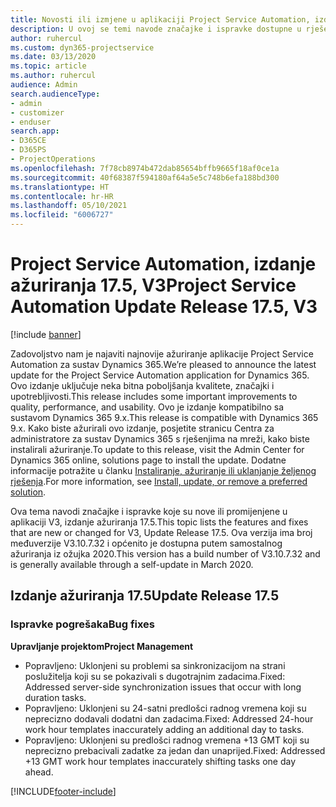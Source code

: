 ```yaml
---
title: Novosti ili izmjene u aplikaciji Project Service Automation, izdanje ažuriranja 17.5, hitni popravak, V3
description: U ovoj se temi navode značajke i ispravke dostupne u rješenju Project Service Automation, izdanje ažuriranja 17.5, V3.
author: ruhercul
ms.custom: dyn365-projectservice
ms.date: 03/13/2020
ms.topic: article
ms.author: ruhercul
audience: Admin
search.audienceType:
- admin
- customizer
- enduser
search.app:
- D365CE
- D365PS
- ProjectOperations
ms.openlocfilehash: 7f78cb8974b472dab85654bffb9665f18af0ce1a
ms.sourcegitcommit: 40f68387f594180af64a5e5c748b6efa188bd300
ms.translationtype: HT
ms.contentlocale: hr-HR
ms.lasthandoff: 05/10/2021
ms.locfileid: "6006727"
---
```

# <a name="project-service-automation-update-release-175-v3"></a><span data-ttu-id="f6ea8-103">Project Service Automation, izdanje ažuriranja 17.5, V3</span><span class="sxs-lookup"><span data-stu-id="f6ea8-103">Project Service Automation Update Release 17.5, V3</span></span>

[!include [banner](../includes/psa-now-project-operations.md)]

<span data-ttu-id="f6ea8-104">Zadovoljstvo nam je najaviti najnovije ažuriranje aplikacije Project Service Automation za sustav Dynamics 365.</span><span class="sxs-lookup"><span data-stu-id="f6ea8-104">We’re pleased to announce the latest update for the Project Service Automation application for Dynamics 365.</span></span> <span data-ttu-id="f6ea8-105">Ovo izdanje uključuje neka bitna poboljšanja kvalitete, značajki i upotrebljivosti.</span><span class="sxs-lookup"><span data-stu-id="f6ea8-105">This release includes some important improvements to quality, performance, and usability.</span></span>  <span data-ttu-id="f6ea8-106">Ovo je izdanje kompatibilno sa sustavom Dynamics 365 9.x.</span><span class="sxs-lookup"><span data-stu-id="f6ea8-106">This release is compatible with Dynamics 365 9.x.</span></span> <span data-ttu-id="f6ea8-107">Kako biste ažurirali ovo izdanje, posjetite stranicu Centra za administratore za sustav Dynamics 365 s rješenjima na mreži, kako biste instalirali ažuriranje.</span><span class="sxs-lookup"><span data-stu-id="f6ea8-107">To update to this release, visit the Admin Center for Dynamics 365 online, solutions page to install the update.</span></span> <span data-ttu-id="f6ea8-108">Dodatne informacije potražite u članku [Instaliranje, ažuriranje ili uklanjanje željenog rješenja](/power-platform/admin/install-remove-preferred-solution).</span><span class="sxs-lookup"><span data-stu-id="f6ea8-108">For more information, see [Install, update, or remove a preferred solution](/power-platform/admin/install-remove-preferred-solution).</span></span>

<span data-ttu-id="f6ea8-109">Ova tema navodi značajke i ispravke koje su nove ili promijenjene u aplikaciji V3, izdanje ažuriranja 17.5.</span><span class="sxs-lookup"><span data-stu-id="f6ea8-109">This topic lists the features and fixes that are new or changed for V3, Update Release 17.5.</span></span> <span data-ttu-id="f6ea8-110">Ova verzija ima broj međuverzije V3.10.7.32 i općenito je dostupna putem samostalnog ažuriranja iz ožujka 2020.</span><span class="sxs-lookup"><span data-stu-id="f6ea8-110">This version has a build number of V3.10.7.32 and is generally available through a self-update in March 2020.</span></span>


## <a name="update-release-175"></a><span data-ttu-id="f6ea8-111">Izdanje ažuriranja 17.5</span><span class="sxs-lookup"><span data-stu-id="f6ea8-111">Update Release 17.5</span></span>

### <a name="bug-fixes"></a><span data-ttu-id="f6ea8-112">Ispravke pogrešaka</span><span class="sxs-lookup"><span data-stu-id="f6ea8-112">Bug fixes</span></span>


<span data-ttu-id="f6ea8-113">**Upravljanje projektom**</span><span class="sxs-lookup"><span data-stu-id="f6ea8-113">**Project Management**</span></span>

- <span data-ttu-id="f6ea8-114">Popravljeno: Uklonjeni su problemi sa sinkronizacijom na strani poslužitelja koji su se pokazivali s dugotrajnim zadacima.</span><span class="sxs-lookup"><span data-stu-id="f6ea8-114">Fixed: Addressed server-side synchronization issues that occur with long duration tasks.</span></span>
- <span data-ttu-id="f6ea8-115">Popravljeno: Uklonjeni su 24-satni predlošci radnog vremena koji su neprecizno dodavali dodatni dan zadacima.</span><span class="sxs-lookup"><span data-stu-id="f6ea8-115">Fixed: Addressed 24-hour work hour templates inaccurately adding an additional day to tasks.</span></span>
- <span data-ttu-id="f6ea8-116">Popravljeno: Uklonjeni su predlošci radnog vremena +13 GMT koji su neprecizno prebacivali zadatke za jedan dan unaprijed.</span><span class="sxs-lookup"><span data-stu-id="f6ea8-116">Fixed: Addressed +13 GMT work hour templates inaccurately shifting tasks one day ahead.</span></span>



[!INCLUDE[footer-include](../includes/footer-banner.md)]